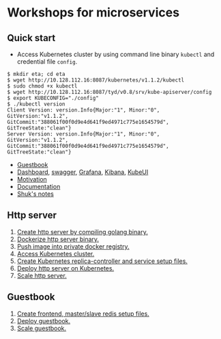 # Workshops for microservices
## Quick start
- Access Kubernetes cluster by using command line binary `kubectl` and credential file `config`.
```
$ mkdir eta; cd eta
$ wget http://10.128.112.16:8087/kubernetes/v1.1.2/kubectl
$ sudo chmod +x kubectl
$ wget http://10.128.112.16:8087/tyd/v0.8/srv/kube-apiserver/config
$ export KUBECONFIG="./config"
$ ./kubectl version
Client Version: version.Info{Major:"1", Minor:"0", GitVersion:"v1.1.2", GitCommit:"388061f00f0d9e4d641f9ed4971c775e1654579d", GitTreeState:"clean"}
Server Version: version.Info{Major:"1", Minor:"0", GitVersion:"v1.1.2", GitCommit:"388061f00f0d9e4d641f9ed4971c775e1654579d", GitTreeState:"clean"}
```
- [Guestbook](http://10.128.112.16:30000/)
- [Dashboard](http://10.128.112.16:30022/), [swagger](https://10.128.112.16/swagger-ui/), [Grafana](http://10.128.112.16:30020/dashboard/db/kubernetes-cluster), [Kibana](http://10.128.112.16:30024/#/discover?_g=()&_a=(columns:!(_source),index:'logstash-*',interval:auto,query:(query_string:(analyze_wildcard:!t,query:'*')),sort:!('@timestamp',desc))), [KubeUI](https://10.128.112.16/api/v1/proxy/namespaces/kube-system/services/kube-ui/#/dashboard/)
- [Motivation](https://github.com/gosharplite/the-new-stack/blob/master/README.md#the-new-stack)
- [Documentation](http://kubernetes.io/v1.0/)
- [Shuk's notes](https://github.com/BizShuk/k8s_doc)

## Http server
1. [Create http server by compiling golang binary.](http-server/hs1.md)
2. [Dockerize http server binary.](http-server/hs2.md)
3. [Push image into private docker registry.](http-server/hs3.md)
4. [Access Kubernetes cluster.](http-server/hs4.md)
5. [Create Kubernetes replica-controller and service setup files.](http-server/hs5.md)
6. [Deploy http server on Kubernetes.](http-server/hs6.md)
7. [Scale http server.](http-server/hs7.md)

## Guestbook
1. [Create frontend, master/slave redis setup files.](guestbook/g1.md)
2. [Deploy guestbook.](guestbook/g2.md)
3. [Scale guestbook.](guestbook/g3.md)
